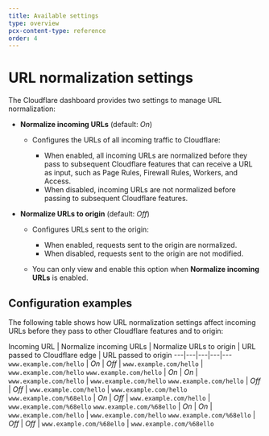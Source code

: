 ```yaml
---
title: Available settings
type: overview
pcx-content-type: reference
order: 4
---
```


# URL normalization settings

The Cloudflare dashboard provides two settings to manage URL normalization:

<Definitions>

*   **Normalize incoming URLs** <PropMeta>(default: *On*)</PropMeta>

    *   Configures the URLs of all incoming traffic to Cloudflare:

        *   When enabled, all incoming URLs are normalized before they pass to subsequent Cloudflare features that can receive a URL as input, such as Page Rules, Firewall Rules, Workers, and Access.
        *   When disabled, incoming URLs are not normalized before passing to subsequent Cloudflare features.

*   **Normalize URLs to origin** <PropMeta>(default: *Off*)</PropMeta>

    *   Configures URLs sent to the origin:

        *   When enabled, requests sent to the origin are normalized.
        *   When disabled, requests sent to the origin are not modified.

    *   You can only view and enable this option when **Normalize incoming URLs** is enabled.

</Definitions>

## Configuration examples

The following table shows how URL normalization settings affect incoming URLs before they pass to other Cloudflare features and to origin:

<TableWrap>

Incoming URL | Normalize incoming URLs | Normalize URLs to origin | URL passed to Cloudflare edge | URL passed to origin
\---|---|---|---|---
`www.example.com/hello`   | *On*  | *Off* | `www.example.com/hello`   | `www.example.com/hello`
`www.example.com/hello`   | *On*  | *On*  | `www.example.com/hello`   | `www.example.com/hello`
`www.example.com/hello`   | *Off* | *Off* | `www.example.com/hello`   | `www.example.com/hello`
`www.example.com/%68ello` | *On*  | *Off* | `www.example.com/hello`   | `www.example.com/%68ello`
`www.example.com/%68ello` | *On*  | *On*  | `www.example.com/hello`   | `www.example.com/hello`
`www.example.com/%68ello` | *Off* | *Off* | `www.example.com/%68ello` | `www.example.com/%68ello`

</TableWrap>
